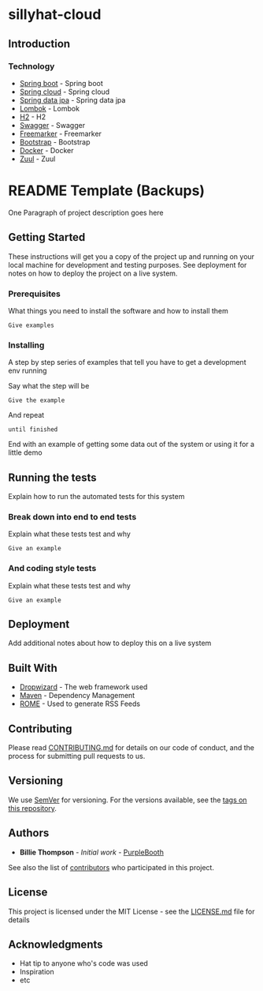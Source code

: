 # sillyhat-cloud

## Introduction

### Technology
* [Spring boot](https://projects.spring.io/spring-boot/) - Spring boot
* [Spring cloud](http://projects.spring.io/spring-cloud/) - Spring cloud
* [Spring data jpa](https://docs.spring.io/spring-data/jpa/docs/current/reference/html/) - Spring data jpa
* [Lombok](https://projectlombok.org/) - Lombok
* [H2](http://www.h2database.com/html/main.html) - H2
* [Swagger](https://swagger.io/) - Swagger
* [Freemarker](https://freemarker.apache.org/) - Freemarker
* [Bootstrap](https://getbootstrap.com/) - Bootstrap
* [Docker](https://www.docker.com/) - Docker
* [Zuul](https://www.docker.com/) - Zuul















# README Template (Backups)

One Paragraph of project description goes here

## Getting Started

These instructions will get you a copy of the project up and running on your local machine for development and testing purposes. See deployment for notes on how to deploy the project on a live system.

### Prerequisites

What things you need to install the software and how to install them

```
Give examples
```

### Installing

A step by step series of examples that tell you have to get a development env running

Say what the step will be

```
Give the example
```

And repeat

```
until finished
```

End with an example of getting some data out of the system or using it for a little demo

## Running the tests

Explain how to run the automated tests for this system

### Break down into end to end tests

Explain what these tests test and why

```
Give an example
```

### And coding style tests

Explain what these tests test and why

```
Give an example
```

## Deployment

Add additional notes about how to deploy this on a live system

## Built With

* [Dropwizard](http://www.dropwizard.io/1.0.2/docs/) - The web framework used
* [Maven](https://maven.apache.org/) - Dependency Management
* [ROME](https://rometools.github.io/rome/) - Used to generate RSS Feeds

## Contributing

Please read [CONTRIBUTING.md](https://gist.github.com/PurpleBooth/b24679402957c63ec426) for details on our code of conduct, and the process for submitting pull requests to us.

## Versioning

We use [SemVer](http://semver.org/) for versioning. For the versions available, see the [tags on this repository](https://github.com/your/project/tags). 

## Authors

* **Billie Thompson** - *Initial work* - [PurpleBooth](https://github.com/PurpleBooth)

See also the list of [contributors](https://github.com/your/project/contributors) who participated in this project.

## License

This project is licensed under the MIT License - see the [LICENSE.md](LICENSE.md) file for details

## Acknowledgments

* Hat tip to anyone who's code was used
* Inspiration
* etc